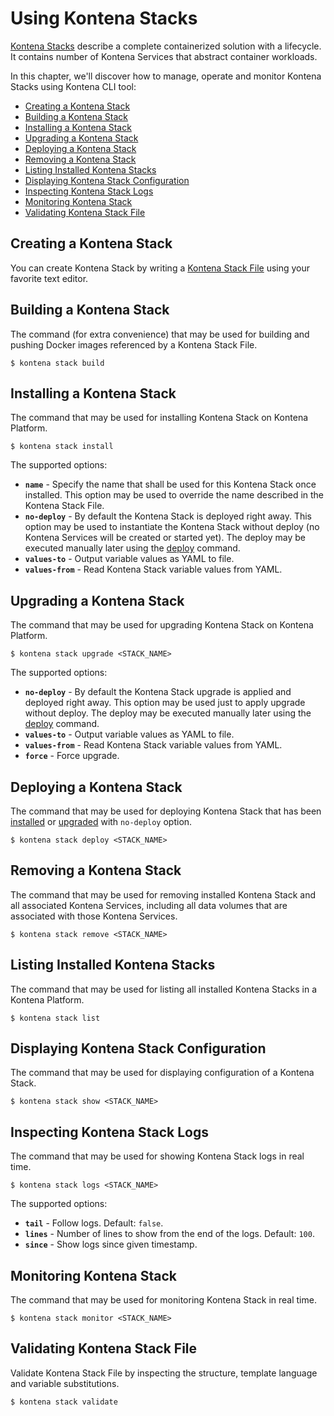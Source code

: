 # Using Kontena Stacks

[Kontena Stacks](./README.md#kontena-stacks) describe a complete containerized solution with a lifecycle. It contains number of Kontena Services that abstract container workloads.

In this chapter, we'll discover how to manage, operate and monitor Kontena Stacks using Kontena CLI tool:

* [Creating a Kontena Stack](#creating-a-kontena-stack)
* [Building a Kontena Stack](#building-a-kontena-stack)
* [Installing a Kontena Stack](#installing-a-kontena-stack)
* [Upgrading a Kontena Stack](#upgrading-a-kontena-stack)
* [Deploying a Kontena Stack](#deploying-a-kontena-stack)
* [Removing a Kontena Stack](#removing-a-kontena-stack)
* [Listing Installed Kontena Stacks](#listing-installed-kontena-stacks)
* [Displaying Kontena Stack Configuration](#displaying-kontena-stack-configuration)
* [Inspecting Kontena Stack Logs](#inspecting-kontena-stack-logs)
* [Monitoring Kontena Stack](#monitoring-kontena-stack)
* [Validating Kontena Stack File](#validating-kontena-stack-file)

## Creating a Kontena Stack

You can create Kontena Stack by writing a [Kontena Stack File](./stack-file.md) using your favorite text editor.

## Building a Kontena Stack

The command (for extra convenience) that may be used for building and pushing Docker images referenced by a Kontena Stack File.

```
$ kontena stack build
```

## Installing a Kontena Stack

The command that may be used for installing Kontena Stack on Kontena Platform.

```
$ kontena stack install
```

The supported options:

* **`name`** - Specify the name that shall be used for this Kontena Stack once installed. This option may be used to override the name described in the Kontena Stack File.
* **`no-deploy`** - By default the Kontena Stack is deployed right away. This option may be used to instantiate the Kontena Stack without deploy (no Kontena Services will be created or started yet). The deploy may be executed manually later using the [deploy](#deploying-a-kontena-stack) command.
* **`values-to`** - Output variable values as YAML to file.
* **`values-from`** - Read Kontena Stack variable values from YAML.

## Upgrading a Kontena Stack

The command that may be used for upgrading Kontena Stack on Kontena Platform.

```
$ kontena stack upgrade <STACK_NAME>
```

The supported options:

* **`no-deploy`** - By default the Kontena Stack upgrade is applied and deployed right away. This option may be used just to apply upgrade without deploy. The deploy may be executed manually later using the [deploy](#deploying-a-kontena-stack) command.
* **`values-to`** - Output variable values as YAML to file.
* **`values-from`** - Read Kontena Stack variable values from YAML.
* **`force`** - Force upgrade.

## Deploying a Kontena Stack

The command that may be used for deploying Kontena Stack that has been [installed](#installing-a-kontena-stack) or [upgraded](#upgrading-a-kontena-stack) with `no-deploy` option.

```
$ kontena stack deploy <STACK_NAME>
```

## Removing a Kontena Stack

The command that may be used for removing installed Kontena Stack and all associated Kontena Services, including all data volumes that are associated with those Kontena Services.

```
$ kontena stack remove <STACK_NAME>
```

## Listing Installed Kontena Stacks

The command that may be used for listing all installed Kontena Stacks in a Kontena Platform.

```
$ kontena stack list
```

## Displaying Kontena Stack Configuration

The command that may be used for displaying configuration of a Kontena Stack.

```
$ kontena stack show <STACK_NAME>
```

## Inspecting Kontena Stack Logs

The command that may be used for showing Kontena Stack logs in real time.

```
$ kontena stack logs <STACK_NAME>
```

The supported options:

* **`tail`** - Follow logs. Default: `false`.
* **`lines`** - Number of lines to show from the end of the logs. Default: `100`.
* **`since`** - Show logs since given timestamp.

## Monitoring Kontena Stack

The command that may be used for monitoring Kontena Stack in real time.

```
$ kontena stack monitor <STACK_NAME>
```

## Validating Kontena Stack File

Validate Kontena Stack File by inspecting the structure, template language and variable substitutions.

```
$ kontena stack validate
```
